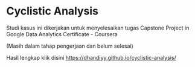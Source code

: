 # Cyclistic Analysis
Studi kasus ini dikerjakan untuk menyelesaikan tugas Capstone Project in Google Data Analytics Certificate - Coursera

(Masih dalam tahap pengerjaan dan belum selesai)

Hasil lengkap klik disini https://dhandiyy.github.io/cyclistic-analysis/
